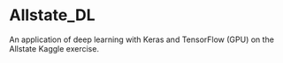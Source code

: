 # Allstate_DL
An application of deep learning with Keras and TensorFlow (GPU) on the Allstate Kaggle exercise.
